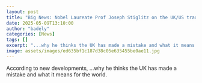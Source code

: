 ```yaml
---
layout: post
title: "Big News: Nobel Laureate Prof Joseph Stiglitz on the UK/US trade deal"
date: 2025-05-09T13:10:00
author: "badely"
categories: [News]
tags: []
excerpt: "...why he thinks the UK has made a mistake and what it means for the world."
image: assets/images/ed635bf1c187d38c05e635455be0ae11.jpg
---
```


According to new developments, ...why he thinks the UK has made a mistake and what it means for the world.

